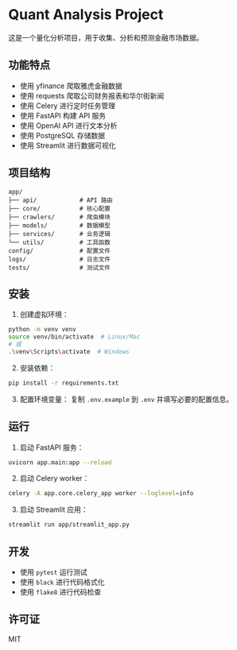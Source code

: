 # Quant Analysis Project

这是一个量化分析项目，用于收集、分析和预测金融市场数据。

## 功能特点

- 使用 yfinance 爬取雅虎金融数据
- 使用 requests 爬取公司财务报表和华尔街新闻
- 使用 Celery 进行定时任务管理
- 使用 FastAPI 构建 API 服务
- 使用 OpenAI API 进行文本分析
- 使用 PostgreSQL 存储数据
- 使用 Streamlit 进行数据可视化

## 项目结构

```
app/
├── api/            # API 路由
├── core/           # 核心配置
├── crawlers/       # 爬虫模块
├── models/         # 数据模型
├── services/       # 业务逻辑
└── utils/          # 工具函数
config/             # 配置文件
logs/               # 日志文件
tests/              # 测试文件
```

## 安装

1. 创建虚拟环境：
```bash
python -m venv venv
source venv/bin/activate  # Linux/Mac
# 或
.\venv\Scripts\activate  # Windows
```

2. 安装依赖：
```bash
pip install -r requirements.txt
```

3. 配置环境变量：
复制 `.env.example` 到 `.env` 并填写必要的配置信息。

## 运行

1. 启动 FastAPI 服务：
```bash
uvicorn app.main:app --reload
```

2. 启动 Celery worker：
```bash
celery -A app.core.celery_app worker --loglevel=info
```

3. 启动 Streamlit 应用：
```bash
streamlit run app/streamlit_app.py
```

## 开发

- 使用 `pytest` 运行测试
- 使用 `black` 进行代码格式化
- 使用 `flake8` 进行代码检查

## 许可证

MIT 

